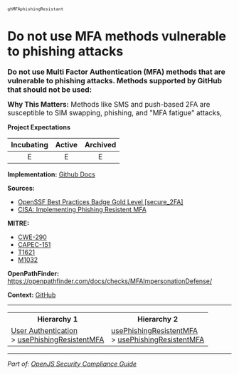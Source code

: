 <span style="font-size:0.8em;"><code>ghMFAphishingResistant</code></span>  
# Do not use MFA methods vulnerable to phishing attacks


<span style="font-size:1.15em;"><b>Do not use Multi Factor Authentication (MFA) methods that are vulnerable to phishing attacks. Methods supported by GitHub that should not be used:</b></span>

<span style="font-size:1.1em;"><b>Why This Matters:</b> Methods like SMS and push-based 2FA are susceptible to SIM swapping, phishing, and "MFA fatigue" attacks,</span>

**Project Expectations**

<div align="center">

| Incubating | Active | Archived |
|:-----------:|:--------:|:----------:|
| E | E | E |

</div>


**Implementation:** [Github Docs](https://docs.github.com/en/authentication/securing-your-account-with-two-factor-authentication-2fa)



**Sources:**
- [OpenSSF Best Practices Badge Gold Level [secure_2FA]](https://www.bestpractices.dev/en/criteria)
- [CISA: Implementing Phishing Resistent MFA](https://www.bestpractices.dev/en/criteria/2)

**MITRE:**
- [CWE-290](https://cwe.mitre.org/data/definitions/290.html)
- [CAPEC-151](https://capec.mitre.org/data/definitions/151.html)
- [T1621](https://attack.mitre.org/techniques/T1621/)
- [M1032](https://attack.mitre.org/mitigations/M1032/)

**OpenPathFinder:** https://openpathfinder.com/docs/checks/MFAImpersonationDefense/

**Context:** [GitHub](../context-GitHub.md)



---

<table>
<tr>
  <th align="center">Hierarchy 1</th>
  <th align="center">Hierarchy 2</th>
</tr>
<tr>
  <td>
    <a href="../User Authentication">User Authentication</a><br> > 
    <a href="../usePhishingResistentMFA">usePhishingResistentMFA</a>
  </td>
  <td>
    <a href="../usePhishingResistentMFA">usePhishingResistentMFA</a><br> >
    <a href="../usePhishingResistentMFA">usePhishingResistentMFA</a>
  </td>
</tr>
</table>

---

*Part of: [OpenJS Security Compliance Guide](../README.md)* 
